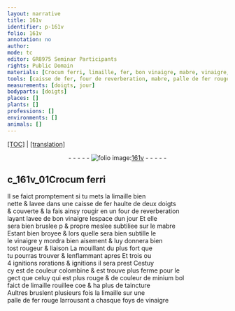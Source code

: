```yaml
---
layout: narrative
title: 161v
identifier: p-161v
folio: 161v
annotation: no
author:
mode: tc
editor: GR8975 Seminar Participants
rights: Public Domain
materials: [Crocum ferri, limaille, fer, bon vinaigre, mabre, vinaigre, minium, bol, limaille rouillee]
tools: [caisse de fer, four de reverberation, mabre, palle de fer rouge]
measurements: [doigts, jour]
bodyparts: [doigts]
places: []
plants: []
professions: []
environments: []
animals: []
---
```


 <p><a href="{{ site.baseurl }}/diplomatic/">[TOC]</a> | <a href="{{ site.baseurl }}/texts/p-161v_tl/" target="_blank">[translation]</a></p><div class="folio" align="center">- - - - - <a href="http://gallica.bnf.fr/ark:/12148/btv1b10500001g/f328.item.r=" target="_blank"><img src="https://cu-mkp.github.io/2017-workshop-edition/assets/photo-icon.png" alt="folio image: " style="display:inline-block; margin-bottom:-3px;"/>161v</a> - - - - - </div>  
  

## c_161v_01<span class="m">Crocum ferri</span>

 
Il se faict promptement si tu mets la <span class="m">limaille</span> bien<br/> nette & lavee dans une <span class="tl">caisse de <span class="m">fer</span></span> haulte de deux <span class="ms"><span class="bp">doigts</span></span><br/> & couverte & la fais ainsy rougir en un <span class="tl">four de reverberation</span><br/> layant lavee de <span class="m">bon vinaigre</span> lespace dun <span class="ms"><span class="tmp">jour</span></span> Et elle<br/> sera bien bruslee <span class="del">p</span> & propre meslee subtiliee sur le <span class="tl"><span class="m">mabre</span></span><br/> Estant bien broyee & lors quelle sera bien subtille <span class="del">le</span><br/> le <span class="m">vinaigre</span> y mordra bien aisem<span class="exp">ent</span> & luy donnera bien<br/> tost rougeur & liaison La mouillant du plus fort que<br/> tu pourras trouver & lenflamma<span class="exp">n</span>t apres Et trois ou<br/> 4 <span class="del">ignitions</span> rorations & ignitions il sera prest Cestuy<br/> cy est de couleur colombine & est trouve plus ferme pour le<br/> gect que celuy qui est plus rouge & de couleur de <span class="del"><span class="m">minium</span></span> <span class="add"><span class="m">bol</span></span><br/> faict de <span class="m">limaille rouillee</span> <span class="del">coe</span> & ha plus de taincture<br/> Aultres bruslent plusieurs fois la <span class="m">limaille</span> sur une<br/> <span class="tl">palle de <span class="m">fer</span> rouge</span> larrousant a chasque foys de <span class="m">vinaigre</span>
 
 